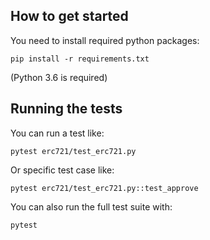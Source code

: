## How to get started

You need to install required python packages:

```
pip install -r requirements.txt
```

(Python 3.6 is required)

## Running the tests

You can run a test like:

```
pytest erc721/test_erc721.py
```

Or specific test case like:

```
pytest erc721/test_erc721.py::test_approve
```

You can also run the full test suite with:

```
pytest
```
